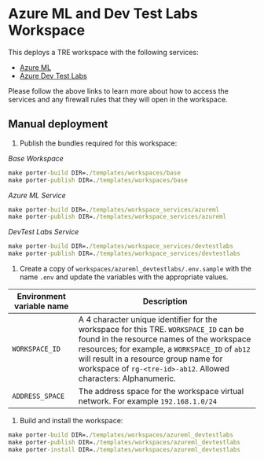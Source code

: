 # Azure ML and Dev Test Labs Workspace

This deploys a TRE workspace with the following services:

- [Azure ML](../../../templates/workspace_services/azureml)
- [Azure Dev Test Labs](../../../templates/workspace_services/devtestlabs)

Please follow the above links to learn more about how to access the services and any firewall rules that they will open in the workspace.

## Manual deployment

1. Publish the bundles required for this workspace:

  *Base Workspace*
  
  ```cmd
  make porter-build DIR=./templates/workspaces/base
  make porter-publish DIR=./templates/workspaces/base
  ```

  *Azure ML Service*

  ```cmd
  make porter-build DIR=./templates/workspace_services/azureml
  make porter-publish DIR=./templates/workspace_services/azureml
  ```

  *DevTest Labs Service*

  ```cmd
  make porter-build DIR=./templates/workspace_services/devtestlabs
  make porter-publish DIR=./templates/workspace_services/devtestlabs
  ```

1. Create a copy of `workspaces/azureml_devtestlabs/.env.sample` with the name `.env` and update the variables with the appropriate values.

  | Environment variable name | Description |
  | ------------------------- | ----------- |
  | `WORKSPACE_ID` | A 4 character unique identifier for the workspace for this TRE. `WORKSPACE_ID` can be found in the resource names of the workspace resources; for example, a `WORKSPACE_ID` of `ab12` will result in a resource group name for workspace of `rg-<tre-id>-ab12`. Allowed characters: Alphanumeric. |
  | `ADDRESS_SPACE` | The address space for the workspace virtual network. For example `192.168.1.0/24`|

1. Build and install the workspace:

  ```cmd
  make porter-build DIR=./templates/workspaces/azureml_devtestlabs
  make porter-publish DIR=./templates/workspaces/azureml_devtestlabs
  make porter-install DIR=./templates/workspaces/azureml_devtestlabs
  ```
